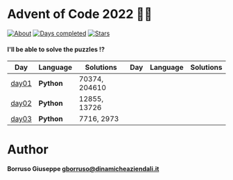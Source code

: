 # Advent of Code 2022 🎅🏻

[![About](https://img.shields.io/badge/Advent%20of%20Code%20🎄-2022-brightgreen)](https://adventofcode.com/2022/about)
[![Days completed](https://img.shields.io/badge/day%20📅-03-blue)](https://adventofcode.com/2022)
[![Stars](https://img.shields.io/badge/stars%20⭐-06-yellow)](https://adventofcode.com/2022/stats)

#### I'll be able to solve the puzzles !?

| Day             | Language   | Solutions     | Day | Language | Solutions |
|-----------------|------------|---------------|-----|----------|-----------|
| [day01](day01/) | **Python** | 70374, 204610 |     |          |           |
| [day02](day02/) | **Python** | 12855, 13726  |     |          |           |
| [day03](day03/) | **Python** | 7716, 2973    |     |          |           |

Author
=======

**Borruso Giuseppe <gborruso@dinamicheaziendali.it>**
